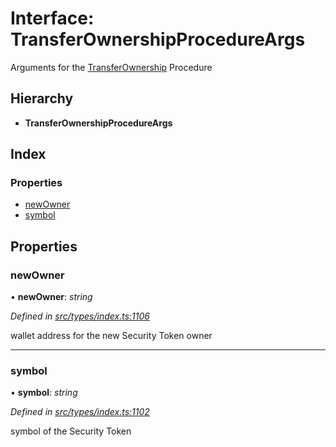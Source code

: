 # Interface: TransferOwnershipProcedureArgs

Arguments for the [TransferOwnership](../enums/_types_index_.proceduretype.md#transferownership) Procedure

## Hierarchy

* **TransferOwnershipProcedureArgs**

## Index

### Properties

* [newOwner](_types_index_.transferownershipprocedureargs.md#newowner)
* [symbol](_types_index_.transferownershipprocedureargs.md#symbol)

## Properties

###  newOwner

• **newOwner**: *string*

*Defined in [src/types/index.ts:1106](https://github.com/PolymathNetwork/polymath-sdk/blob/ade5412/src/types/index.ts#L1106)*

wallet address for the new Security Token owner

___

###  symbol

• **symbol**: *string*

*Defined in [src/types/index.ts:1102](https://github.com/PolymathNetwork/polymath-sdk/blob/ade5412/src/types/index.ts#L1102)*

symbol of the Security Token
